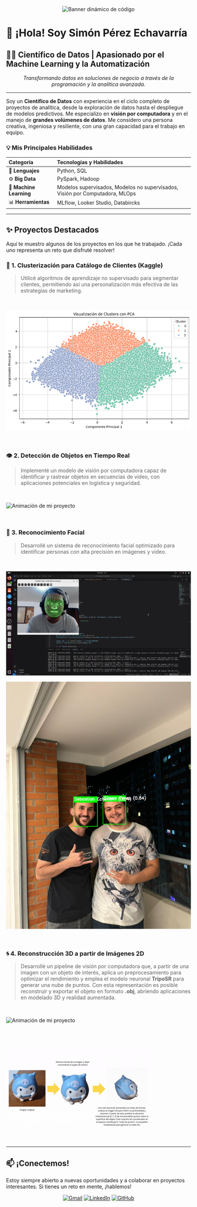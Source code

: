 <div align="center">
  <img src="https-user-images.githubusercontent.com/12345678/123456789-abcdef123456.gif" alt="Banner dinámico de código" width="800"/>
</div>

# 👋 ¡Hola! Soy Simón Pérez Echavarría

## 👨‍💻 Científico de Datos | Apasionado por el Machine Learning y la Automatización

<p align="center">
  <em>Transformando datos en soluciones de negocio a través de la programación y la analítica avanzada.</em>
</p>

---

Soy un **Científico de Datos** con experiencia en el ciclo completo de proyectos de analítica, desde la exploración de datos hasta el despliegue de modelos predictivos. Me especializo en **visión por computadora** y en el manejo de **grandes volúmenes de datos**. Me considero una persona creativa, ingeniosa y resiliente, con una gran capacidad para el trabajo en equipo.

### 💡 Mis Principales Habilidades

| **Categoría** | **Tecnologías y Habilidades** |
| :--- | :--- |
| 🐍 **Lenguajes** | Python, SQL |
| ⚙️ **Big Data** | PySpark, Hadoop |
| 🧠 **Machine Learning** | Modelos supervisados, Modelos no supervisados, Visión por Computadora, MLOps |
| 📊 **Herramientas** | MLflow, Looker Studio, Databircks |

---

## ✨ Proyectos Destacados

Aquí te muestro algunos de los proyectos en los que he trabajado. ¡Cada uno representa un reto que disfruté resolver!


### 🎯 1. Clusterización para Catálogo de Clientes (Kaggle)
> Utilicé algoritmos de aprendizaje no supervisado para segmentar clientes, permitiendo así una personalización más efectiva de las estrategias de marketing.

<br>

  ![image](https://github.com/spereze27/spereze27/raw/main/443041017-df304023-d3df-49b1-b483-1338d4efd4c9.png)


<br>

### 👁️ 2. Detección de Objetos en Tiempo Real
> Implementé un modelo de visión por computadora capaz de identificar y rastrear objetos en secuencias de video, con aplicaciones potenciales en logística y seguridad.

<br>


 ![Animación de mi proyecto](https://github.com/spereze27/spereze27/blob/main/LogLinkedIn2-ezgif.com-video-to-gif-converter.gif)


<br>

### 👤 3. Reconocimiento Facial
> Desarrollé un sistema de reconocimiento facial optimizado para identificar personas con alta precisión en imágenes y video.

<br>
 
  ![Animación de mi proyecto](https://github.com/spereze27/spereze27/blob/main/mallado-ezgif.com-video-to-gif-converter.gif)
  
  ![image](https://github.com/spereze27/spereze27/blob/main/Reconocimiento%20-%201000155913.jpg_screenshot_19.08.2025.png)

<br>

### 🌀 4. Reconstrucción 3D a partir de Imágenes 2D  
> Desarrollé un pipeline de visión por computadora que, a partir de una imagen con un objeto de interés, aplica un preprocesamiento para optimizar el rendimiento y emplea el modelo neuronal **TripoSR** para generar una nube de puntos. Con esta representación es posible reconstruir y exportar el objeto en formato **.obj**, abriendo aplicaciones en modelado 3D y realidad aumentada.


<br>


 ![Animación de mi proyecto](https://github.com/spereze27/spereze27/blob/main/video_cup.gif)


<br>

<br>


 ![Animación de mi proyecto](https://github.com/spereze27/spereze27/blob/main/video_squishi.gif)


<br>



---

## 📫 ¡Conectemos!

Estoy siempre abierto a nuevas oportunidades y a colaborar en proyectos interesantes. Si tienes un reto en mente, ¡hablemos!

<p align="center">
  <a href="mailto:spebaru60@gmail.com"><img src="https://img.shields.io/badge/Gmail-D14836?style=for-the-badge&logo=gmail&logoColor=white" alt="Gmail"/></a>
  <a href="https://www.linkedin.com/in/simon-perez-echavarria-bb2318267"><img src="https://img.shields.io/badge/LinkedIn-0077B5?style=for-the-badge&logo=linkedin&logoColor=white" alt="LinkedIn"/></a>
  <a href="https://github.com/spereze27"><img src="https://img.shields.io/badge/GitHub-100000?style=for-the-badge&logo=github&logoColor=white" alt="GitHub"/></a>
</p>
